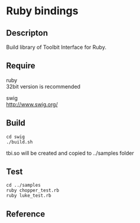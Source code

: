 Ruby bindings
====

## Descripton

Build library of Toolbit Interface for Ruby.


## Require

ruby  
  32bit version is recommended  

swig  
  http://www.swig.org/  


## Build

    cd swig
    ./build.sh
tbi.so will be created and copied to ../samples folder


## Test

    cd ../samples
    ruby chopper_test.rb
    ruby luke_test.rb


## Reference


